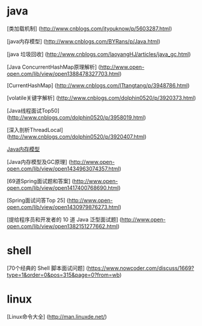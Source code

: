 
# java
[类加载机制] (http://www.cnblogs.com/ityouknow/p/5603287.html)

[java内存模型] (http://www.cnblogs.com/BYRans/p/Java.html)

[java 垃圾回收] (http://www.cnblogs.com/laoyangHJ/articles/java_gc.html)

[Java ConcurrentHashMap原理解析] (http://www.open-open.com/lib/view/open1388478327703.html)

[CurrentHashMap] (http://www.cnblogs.com/ITtangtang/p/3948786.html)

[volatile关键字解析] (http://www.cnblogs.com/dolphin0520/p/3920373.html)

[Java线程面试Top50] (http://www.cnblogs.com/dolphin0520/p/3958019.html)

[深入剖析ThreadLocal] (http://www.cnblogs.com/dolphin0520/p/3920407.html)

[Java内存模型](http://www.open-open.com/lib/view/open1434963074357.html)

[Java内存模型及GC原理] (http://www.open-open.com/lib/view/open1434963074357.html)

[69道Spring面试题和答案] (http://www.open-open.com/lib/view/open1417400768690.html)

[Spring面试问答Top 25] (http://www.open-open.com/lib/view/open1430979876273.html)

[提给程序员和开发者的 10 道 Java 泛型面试题] (http://www.open-open.com/lib/view/open1382151277662.html)

# shell
[70个经典的 Shell 脚本面试问题] (https://www.nowcoder.com/discuss/1669?type=1&order=0&pos=315&page=0?from=wb)

# linux
[Linux命令大全] (http://man.linuxde.net/)
